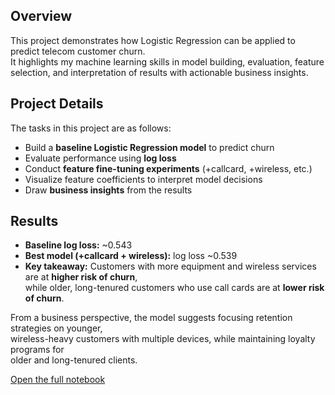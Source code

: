 ## Overview

This project demonstrates how Logistic Regression can be applied to predict telecom customer churn.  
It highlights my machine learning skills in model building, evaluation, feature selection, and interpretation of results with actionable business insights.  

## Project Details  

The tasks in this project are as follows:  

- Build a **baseline Logistic Regression model** to predict churn  
- Evaluate performance using **log loss**  
- Conduct **feature fine-tuning experiments** (+callcard, +wireless, etc.)  
- Visualize feature coefficients to interpret model decisions  
- Draw **business insights** from the results  

## Results  

- **Baseline log loss:** ~0.543  
- **Best model (+callcard + wireless):** log loss ~0.539  
- **Key takeaway:** Customers with more equipment and wireless services are at **higher risk of churn**,  
  while older, long-tenured customers who use call cards are at **lower risk of churn**.  

From a business perspective, the model suggests focusing retention strategies on younger,  
wireless-heavy customers with multiple devices, while maintaining loyalty programs for  
older and long-tenured clients.

[Open the full notebook](https://github.com/yoiestelle/Data-Science-Portfolio/blob/main/machine-learning/customer-churn-logistic-regression/Customer%20Churn%20Prediction.ipynb)

